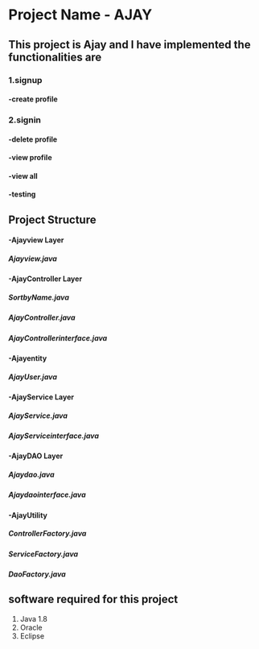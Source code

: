 # Project Name - AJAY
## This project is Ajay and I have implemented the functionalities are
### 1.signup
####   -create profile
### 2.signin
####   -delete profile
####   -view profile
####   -view all
####   -testing
## Project Structure
#### -Ajayview Layer
#####   Ajayview.java
#### -AjayController Layer
#####   SortbyName.java
#####   AjayController.java
#####   AjayControllerinterface.java
#### -Ajayentity
#####   AjayUser.java
#### -AjayService Layer
#####   AjayService.java
#####   AjayServiceinterface.java
#### -AjayDAO Layer
#####   Ajaydao.java
#####   Ajaydaointerface.java
#### -AjayUtility
#####   ControllerFactory.java
#####   ServiceFactory.java
#####   DaoFactory.java
## software required for this project
1. Java 1.8
2. Oracle
3. Eclipse
